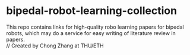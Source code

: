 # bipedal-robot-learning-collection
This repo contains links for high-quality robo learning papers for bipedal robots, which may do a service for easy writing of literature review in papers.   
// Created by Chong Zhang at THU/ETH
